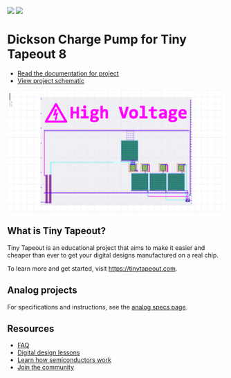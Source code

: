 ![](../../workflows/gds/badge.svg) ![](../../workflows/docs/badge.svg)

# Dickson Charge Pump for Tiny Tapeout 8

- [Read the documentation for project](docs/info.md)
- [View project schematic](https://xschem-viewer.com?file=https://github.com/urish/tt08-charge-pump/blob/main/xschem/dickson.sch)

![Layout](docs/layout.png)

## What is Tiny Tapeout?

Tiny Tapeout is an educational project that aims to make it easier and cheaper than ever to get your digital designs manufactured on a real chip.

To learn more and get started, visit https://tinytapeout.com.

## Analog projects

For specifications and instructions, see the [analog specs page](https://tinytapeout.com/specs/analog/).

## Resources

- [FAQ](https://tinytapeout.com/faq/)
- [Digital design lessons](https://tinytapeout.com/digital_design/)
- [Learn how semiconductors work](https://tinytapeout.com/siliwiz/)
- [Join the community](https://tinytapeout.com/discord)
